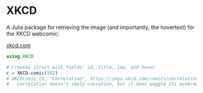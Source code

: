 # XKCD

A Julia package for retrieving the image (and importantly, the hovertext) for the XKCD webcomic:

[xkcd.com](https://xkcd.com)

```julia
using XKCD

# Creates struct with fields: id, title, img, and hover
c = XKCD.comic(552)
# XKCDComic (1, "Correlation", https://imgs.xkcd.com/comics/correlation.png)
#   Correlation doesn't imply causation, but it does waggle its eyebrows suggestively and gesture furtively while mouthing 'look over there'.
```